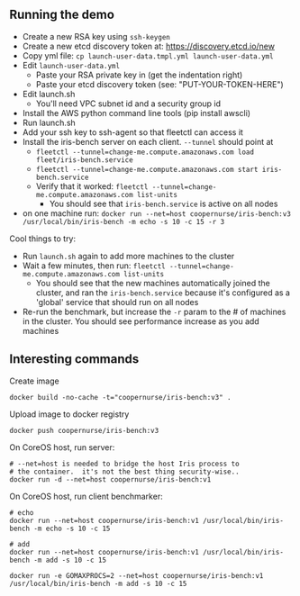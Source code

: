 
## Running the demo

* Create a new RSA key using `ssh-keygen`
* Create a new etcd discovery token at: https://discovery.etcd.io/new
* Copy yml file: `cp launch-user-data.tmpl.yml launch-user-data.yml`
* Edit `launch-user-data.yml`
  * Paste your RSA private key in (get the indentation right)
  * Paste your etcd discovery token (see: "PUT-YOUR-TOKEN-HERE")
* Edit launch.sh 
  * You'll need VPC subnet id and a security group id
* Install the AWS python command line tools (pip install awscli)
* Run launch.sh
* Add your ssh key to ssh-agent so that fleetctl can access it
* Install the iris-bench server on each client. `--tunnel` should point at 
  * `fleetctl --tunnel=change-me.compute.amazonaws.com load fleet/iris-bench.service`
  * `fleetctl --tunnel=change-me.compute.amazonaws.com start iris-bench.service`
  * Verify that it worked: `fleetctl --tunnel=change-me.compute.amazonaws.com list-units`
    * You should see that `iris-bench.service` is active on all nodes
* on one machine run: `docker run --net=host coopernurse/iris-bench:v3 /usr/local/bin/iris-bench -m echo -s 10 -c 15 -r 3`

Cool things to try:

* Run `launch.sh` again to add more machines to the cluster
* Wait a few minutes, then run: `fleetctl --tunnel=change-me.compute.amazonaws.com list-units`
  * You should see that the new machines automatically joined the cluster, and ran the 
    `iris-bench.service` because it's configured as a 'global' service that should run on all nodes
* Re-run the benchmark, but increase the `-r` param to the # of machines in the cluster. 
  You should see performance increase as you add machines

## Interesting commands

Create image

    docker build -no-cache -t="coopernurse/iris-bench:v3" .

Upload image to docker registry

    docker push coopernurse/iris-bench:v3

On CoreOS host, run server:

    # --net=host is needed to bridge the host Iris process to 
    # the container.  it's not the best thing security-wise..
    docker run -d --net=host coopernurse/iris-bench:v1

On CoreOS host, run client benchmarker:

    # echo 
    docker run --net=host coopernurse/iris-bench:v1 /usr/local/bin/iris-bench -m echo -s 10 -c 15

    # add
    docker run --net=host coopernurse/iris-bench:v1 /usr/local/bin/iris-bench -m add -s 10 -c 15

    docker run -e GOMAXPROCS=2 --net=host coopernurse/iris-bench:v1 /usr/local/bin/iris-bench -m add -s 10 -c 15

